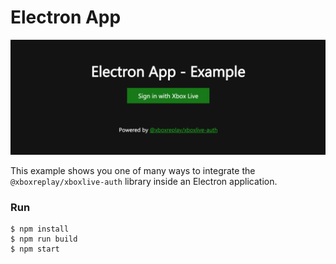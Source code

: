 # Electron App

![@xboxreplay/xboxlive-auth](assets/preview-app.png 'Electron App - Example')

This example shows you one of many ways to integrate the `@xboxreplay/xboxlive-auth` library inside an Electron application.

### Run

```shell
$ npm install
$ npm run build
$ npm start
```
